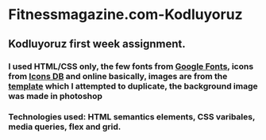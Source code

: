 # Fitnessmagazine.com-Kodluyoruz
## Kodluyoruz first week assignment.

### I used HTML/CSS only, the few fonts from [Google Fonts](https://fonts.google.com/), icons from [Icons DB](https://www.iconsdb.com/) and online basically, images are from the [template](https://dribbble.com/shots/8502411-Fitnessmagazine-com-Article-Page/attachments/793527?mode=media) which I attempted to duplicate, the background image was made in photoshop
 
### Technologies used: HTML semantics elements, CSS varibales, media queries, flex and grid.
